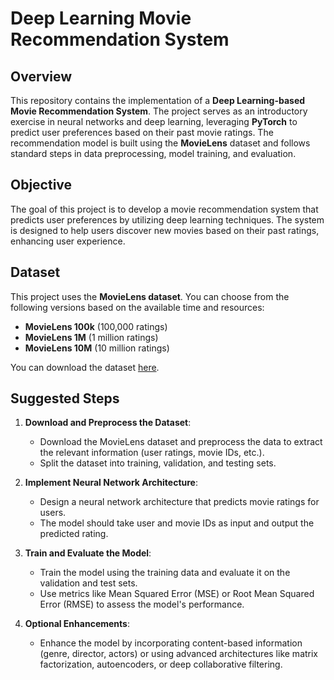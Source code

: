 # Deep Learning Movie Recommendation System

## Overview

This repository contains the implementation of a **Deep Learning-based Movie Recommendation System**. The project serves as an introductory exercise in neural networks and deep learning, leveraging **PyTorch** to predict user preferences based on their past movie ratings. The recommendation model is built using the **MovieLens** dataset and follows standard steps in data preprocessing, model training, and evaluation.

## Objective

The goal of this project is to develop a movie recommendation system that predicts user preferences by utilizing deep learning techniques. The system is designed to help users discover new movies based on their past ratings, enhancing user experience.

## Dataset

This project uses the **MovieLens dataset**. You can choose from the following versions based on the available time and resources:

- **MovieLens 100k** (100,000 ratings)
- **MovieLens 1M** (1 million ratings)
- **MovieLens 10M** (10 million ratings)

You can download the dataset [here](https://grouplens.org/datasets/movielens/).

## Suggested Steps

1. **Download and Preprocess the Dataset**:
   - Download the MovieLens dataset and preprocess the data to extract the relevant information (user ratings, movie IDs, etc.).
   - Split the dataset into training, validation, and testing sets.

2. **Implement Neural Network Architecture**:
   - Design a neural network architecture that predicts movie ratings for users.
   - The model should take user and movie IDs as input and output the predicted rating.

3. **Train and Evaluate the Model**:
   - Train the model using the training data and evaluate it on the validation and test sets.
   - Use metrics like Mean Squared Error (MSE) or Root Mean Squared Error (RMSE) to assess the model's performance.

4. **Optional Enhancements**:
   - Enhance the model by incorporating content-based information (genre, director, actors) or using advanced architectures like matrix factorization, autoencoders, or deep collaborative filtering.
